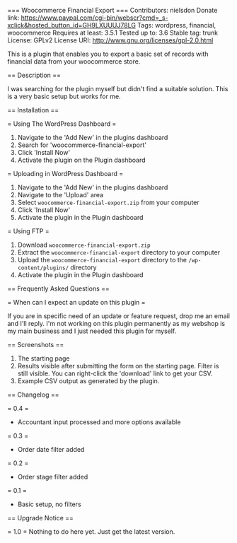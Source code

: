 === Woocommerce Financial Export ===
Contributors: nielsdon
Donate link: https://www.paypal.com/cgi-bin/webscr?cmd=_s-xclick&hosted_button_id=GH9LXUUUJ78LG
Tags: wordpress, financial, woocommerce
Requires at least: 3.5.1
Tested up to: 3.6
Stable tag: trunk
License: GPLv2
License URI: http://www.gnu.org/licenses/gpl-2.0.html

This is a plugin that enables you to export a basic set of records with financial data from your woocommerce store.

== Description ==

I was searching for the plugin myself but didn't find a suitable solution. This is a very basic setup but works for me.

== Installation ==

= Using The WordPress Dashboard =

1. Navigate to the 'Add New' in the plugins dashboard
2. Search for 'woocommerce-financial-export'
3. Click 'Install Now'
4. Activate the plugin on the Plugin dashboard

= Uploading in WordPress Dashboard =

1. Navigate to the 'Add New' in the plugins dashboard
2. Navigate to the 'Upload' area
3. Select `woocommerce-financial-export.zip` from your computer
4. Click 'Install Now'
5. Activate the plugin in the Plugin dashboard

= Using FTP =

1. Download `woocommerce-financial-export.zip`
2. Extract the `woocommerce-financial-export` directory to your computer
3. Upload the `woocommerce-financial-export` directory to the `/wp-content/plugins/` directory
4. Activate the plugin in the Plugin dashboard


== Frequently Asked Questions ==

= When can I expect an update on this plugin =

If you are in specific need of an update or feature request, drop me an email and I'll reply. I'm not working on this plugin permanently as my webshop is my main business and I just needed this plugin for myself.

== Screenshots ==

1. The starting page
2. Results visible after submitting the form on the starting page. Filter is still visible. You can right-click the 'download' link to get your CSV.
3. Example CSV output as generated by the plugin.

== Changelog ==

= 0.4 =
* Accountant input processed and more options available

= 0.3 =
* Order date filter added

= 0.2 =
* Order stage filter added

= 0.1 =
* Basic setup, no filters

== Upgrade Notice ==

= 1.0 =
Nothing to do here yet. Just get the latest version.